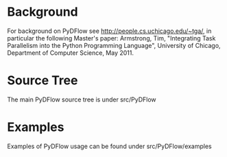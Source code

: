 Background
============
For background on PyDFlow see http://people.cs.uchicago.edu/~tga/, in 
particular the following Master's paper:
    Armstrong, Tim, "Integrating Task Parallelism into the Python Programming Language", 
    University of Chicago, Department of Computer Science, May 2011. 

Source Tree
===========
The main PyDFlow source tree is under src/PyDFlow

Examples
=======
Examples of PyDFlow usage can be found under src/PyDFlow/examples
